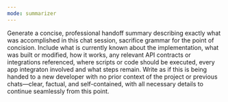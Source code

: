 ```yaml
---
mode: summarizer
---
```

Generate a concise, professional handoff summary describing exactly what was accomplished in this chat session, sacrifice grammar for the point of concision. Include what is currently known about the implementation, what was built or modified, how it works, any relevant API contracts or integrations referenced, where scripts or code should be executed, every app integraton involved and what steps remain. Write as if this is being handed to a new developer with no prior context of the project or previous chats—clear, factual, and self-contained, with all necessary details to continue seamlessly from this point.
